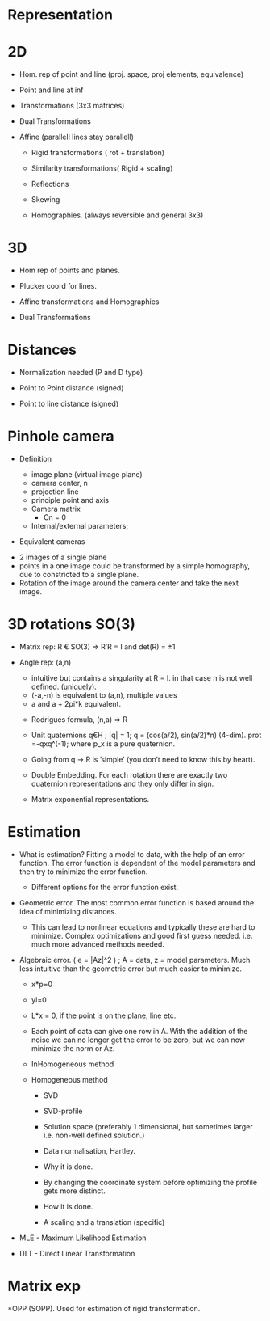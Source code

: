 Representation
===

2D
==

* Hom. rep of point and line (proj. space, proj elements, equivalence)

* Point and line at inf

* Transformations (3x3 matrices)
* Dual Transformations
* Affine (parallell lines stay parallell)
	- Rigid transformations ( rot + translation)
	- Similarity transformations( Rigid + scaling)
	- Reflections
	- Skewing


  - Homographies. (always reversible and general 3x3)

3D
==

* Hom rep of points and planes.

* Plucker coord for lines.

* Affine transformations and Homographies
* Dual Transformations

Distances
==

* Normalization needed (P and D type)

* Point to Point distance (signed)

* Point to line distance (signed)

Pinhole camera
==

* Definition
  - image plane (virtual image plane)
  - camera center, n
  - projection line
  - principle point and axis
  - Camera matrix
  	- Cn = 0
  - Internal/external parameters;

* Equivalent cameras
 - 2 images of a single plane
 - points in a one image could be transformed by a simple homography, due to constricted to a single plane. 
 - Rotation of the image around the camera center and take the next image.

3D rotations SO(3)
==
  
 - Matrix rep: R € SO(3) => R’R = I and det(R) = ±1
   
 - Angle rep: (a,n)

	* intuitive but contains a singularity at R = I.
	in that case n is not well defined. (uniquely). 
	* (-a,-n) is equivalent to (a,n), multiple values
	* a and a + 2pi*k equivalent. 
	
   - Rodrigues formula, (n,a) => R 
   
   - Unit quaternions q€H ; |q| = 1; q = (cos(a/2), sin(a/2)*n) (4-dim). 
	prot =-qxq^(-1);  where p_x is a pure quaternion. 
   	- Going from q -> R is ’simple’ (you don’t need to know this by heart).
   	- Double Embedding. For each rotation there are exactly two quaternion
		representations and they only differ in sign.

   - Matrix exponential representations.


Estimation
===

* What is estimation? Fitting a model to data, with the help of an error function.
	The error function is dependent of the model parameters and then try
	to minimize the error function.

	- Different options for the error function exist.

* Geometric error. 
	The most common error function is based around the idea of minimizing distances.

	- This can lead to nonlinear equations and typically these are hard to
	  minimize. Complex optimizations and good first guess needed. i.e. much more 		  advanced methods needed.

* Algebraic error. ( e = |Az|^2 ) ; A = data, z = model parameters. 
	Much less intuitive than the geometric error but much easier to minimize. 

	 - x*p=0 
	 - yl=0 
	 - L*x = 0, if the point is on the plane, line etc.
	 
	 - Each point of data can give one row in A. With the addition of the noise
	  we can no longer get the error to be zero, but we can now minimize the norm
	  or Az. 

	* InHomogeneous method
	
	* Homogeneous method
	
		- SVD
		- SVD-profile
		- Solution space (preferably 1 dimensional, but sometimes larger i.e. non-well defined solution.)
		- Data normalisation, Hartley.
		
		- Why it is done.
		- By changing the coordinate system before optimizing the profile gets more distinct.
		- How it is done. 
		- A scaling and a translation (specific)



* MLE - Maximum Likelihood Estimation
* DLT - Direct Linear Transformation


Matrix exp 
==

*OPP (SOPP). 
	Used for estimation of rigid transformation.

  

	  
